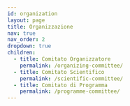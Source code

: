 ```yaml
---
id: organization
layout: page
title: Organizzazione
nav: true
nav_order: 2
dropdown: true
children:
  - title: Comitato Organizzatore
    permalink: /organizing-committee/
  - title: Comitato Scientifico
    permalink: /scientific-committee/
  - title: Comitato di Programma
    permalink: /programme-committee/      
---
```

